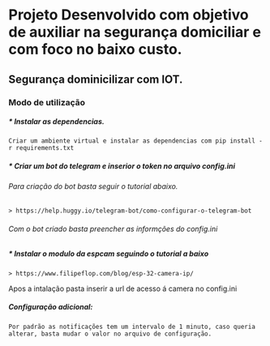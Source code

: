 # Projeto Desenvolvido com objetivo de auxiliar na segurança domiciliar e com foco no baixo custo.

## Segurança dominicilizar com IOT.

### Modo de utilização

##### * Instalar as dependencias.
    Criar um ambiente virtual e instalar as dependencias com pip install -r requirements.txt

##### * Criar um bot do telegram e inserior o token no arquivo config.ini

###### Para criação do bot basta seguir o tutorial abaixo.
       
    > https://help.huggy.io/telegram-bot/como-configurar-o-telegram-bot

###### Com o bot criado basta preencher as informções do config.ini


##### * Instalar o modulo da espcam seguindo o tutorial a baixo
    > https://www.filipeflop.com/blog/esp-32-camera-ip/

Apos a intalação pasta inserir a url de acesso á camera no config.ini

##### Configuração adicional:

    Por padrão as notificações tem um intervalo de 1 minuto, caso queria alterar, basta mudar o valor no arquivo de configuração.
